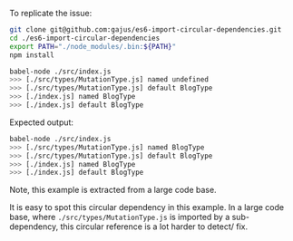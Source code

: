 To replicate the issue:

```sh
git clone git@github.com:gajus/es6-import-circular-dependencies.git
cd ./es6-import-circular-dependencies
export PATH="./node_modules/.bin:${PATH}"
npm install

babel-node ./src/index.js
>>> [./src/types/MutationType.js] named undefined
>>> [./src/types/MutationType.js] default BlogType
>>> [./index.js] named BlogType
>>> [./index.js] default BlogType
```

Expected output:

```sh
babel-node ./src/index.js
>>> [./src/types/MutationType.js] named BlogType
>>> [./src/types/MutationType.js] default BlogType
>>> [./index.js] named BlogType
>>> [./index.js] default BlogType
```

Note, this example is extracted from a large code base.

It is easy to spot this circular dependency in this example. In a large code base, where `./src/types/MutationType.js` is imported by a sub-dependency, this circular reference is a lot harder to detect/ fix.
